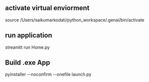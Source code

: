 
## activate virtual enviorment
source /Users/saikumarkodati/python_workspace/.genai/bin/activate

## run application
streamlit run Home.py

## Build .exe App
pyinstaller --noconfirm --onefile launch.py

